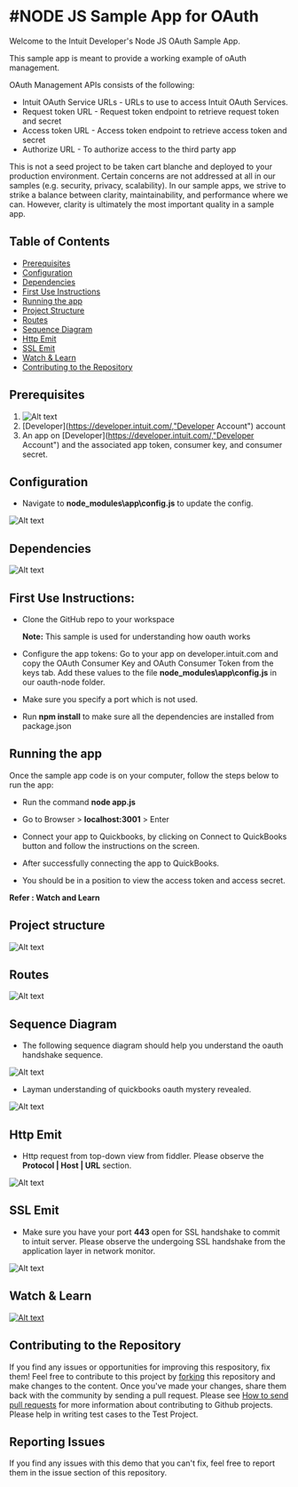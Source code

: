 #NODE JS Sample App for OAuth
=====================================
<p>
Welcome to the Intuit Developer's Node JS OAuth Sample App.
</p>
<p>
This sample app is meant to provide a working example of oAuth management.
</p>
<p>

OAuth Management APIs consists of the following:

<ul>
<li>Intuit OAuth Service URLs - URLs to use to access Intuit OAuth Services.</li>
<li>Request token URL - Request token endpoint to retrieve request token and secret</li> 
<li>Access token URL - Access token endpoint to retrieve access token and secret </li>
<li>Authorize URL - To authorize access to the third party app</li>
</ul>
</p>
<p>

This is not a seed project to be taken cart blanche and deployed to your production environment. Certain concerns are not addressed at all in our samples (e.g. security, privacy, scalability). In our sample apps, we strive to strike a balance between clarity, maintainability, and performance where we can. However, clarity is ultimately the most important quality in a sample app.

</p>

## Table of Contents

* [Prerequisites](#prerequisites)
* [Configuration](#configuration)
* [Dependencies](#dependencies)
* [First Use Instructions](#first-use-instructions)
* [Running the app](#running-the-app)
* [Project Structure](#project-structure)
* [Routes](#routes)
* [Sequence Diagram](#sequence-diagram)
* [Http Emit](#http-emit)
* [SSL Emit](#ssl-emit)
* [Watch & Learn](#watch--learn)
* [Contributing to the Repository](#contributing-to-the-repository)


## Prerequisites

1. ![Alt text](images/require.jpg "Pre-Requisite")
2. [Developer](https://developer.intuit.com/,"Developer Account") account
3. An app on [Developer](https://developer.intuit.com/,"Developer Account") and the associated app token, consumer key, and consumer secret.

## Configuration

- Navigate to **node_modules\app\config.js** to update the config.

![Alt text](images/config.jpg "Configurations")


## Dependencies
![Alt text](images/depend.JPG "Dependencies")


## First Use Instructions:

- Clone the GitHub repo to your workspace

  **Note:** This sample is used for understanding how oauth works

- Configure the app tokens: Go to your app on developer.intuit.com and copy the OAuth Consumer Key and OAuth Consumer Token from the keys tab. Add these values to the file **node_modules\app\config.js** in our oauth-node folder.

- Make sure you specify a port which is not used.

- Run **npm install** to make sure all the dependencies are installed from package.json

## Running the app

Once the sample app code is on your computer, follow the steps below to run the app:

- Run the command **node app.js** 

- Go to Browser > **localhost:3001** > Enter

- Connect your app to Quickbooks, by clicking on Connect to QuickBooks button and follow the instructions on the screen.

- After successfully connecting the app to QuickBooks.

- You should be in a position to view the access token and access secret. 

**Refer : Watch and Learn**

## Project structure

![Alt text](images/project.JPG "Project Structure")

## Routes

![Alt text](images/routes.JPG "Routes work")

## Sequence Diagram

- The following sequence diagram should help you understand the oauth handshake sequence.



![Alt text](images/seq.png "sequence diagram on oauth")


- Layman understanding of quickbooks oauth mystery revealed.


![Alt text](images/qbauth.png "Quickbooks Oauth Mystery revealed")

## Http Emit

- Http request from top-down view from fiddler. Please observe the **Protocol | Host | URL** section.

![Alt text](images/fiddle.JPG "Fiddler request look")


## SSL Emit

- Make sure you have your port **443** open for SSL handshake to commit to intuit server. Please observe the undergoing SSL handshake from the application layer in network monitor.

![Alt text](images/ssl.JPG "SSL Handshake")

## Watch & Learn

<a href="https://www.youtube.com/watch?feature=player_embedded&v=r1GUrXfHbB0
" target="_blank">![Alt text](images/authorize.JPG "Watch and Learn")</a>


## Contributing to the Repository ###

If you find any issues or opportunities for improving this respository, fix them!  Feel free to contribute to this project by [forking](http://help.github.com/fork-a-repo/) this repository and make changes to the content.  Once you've made your changes, share them back with the community by sending a pull request. Please see [How to send pull requests](http://help.github.com/send-pull-requests/) for more information about contributing to Github projects. Please help in writing test cases to the Test Project.

## Reporting Issues ###

If you find any issues with this demo that you can't fix, feel free to report them in the issue section of this repository.

